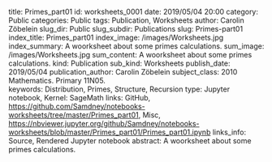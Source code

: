 title:      		Primes_part01
id:                 worksheets_0001
date:       		2019/05/04 20:00
category:		    Public
categories:		    Public
tags:       		Publication, Worksheets
author:     		Carolin Zöbelein
slug_dir:           Public
slug_subdir:        Publications
slug:       		Primes-part01
index_title:		Primes_part01
index_image:        /images/Worksheets.jpg
index_summary:		A woorksheet about some primes calculations.
sum_image:			/images/Worksheets.jpg
sum_content:		A woorksheet about some primes calculations.
kind:               Publication
sub_kind:           Worksheets
publish_date:       2019/05/04
publication_author: Carolin Zöbelein
subject_class:      2010 Mathematics. Primary 11N05.	
keywords:           Distribution, Primes, Structure, Recursion
type:				Jupyter notebook, Kernel: SageMath
links:              GitHub, https://github.com/Samdney/notebooks-worksheets/tree/master/Primes_part01, Misc, https://nbviewer.jupyter.org/github/Samdney/notebooks-worksheets/blob/master/Primes_part01/Primes_part01.ipynb
links_info:         Source, Rendered Jupyter notebook
abstract:           A woorksheet about some primes calculations.
